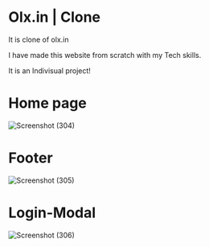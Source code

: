 # Olx.in | Clone
It is clone of olx.in

I have made this website from scratch with my Tech skills.

It is an Indivisual project!






# Home page

![Screenshot (304)](https://user-images.githubusercontent.com/110048573/210439528-ecfd86e4-d6b5-4709-a9d9-3341efe35250.png)





# Footer


![Screenshot (305)](https://user-images.githubusercontent.com/110048573/210439883-90369870-aa7f-44a3-aa90-249b0e879b3e.png)





# Login-Modal
![Screenshot (306)](https://user-images.githubusercontent.com/110048573/210439455-a306c88b-8a81-4e0e-9304-e1d57c91b47c.png)
